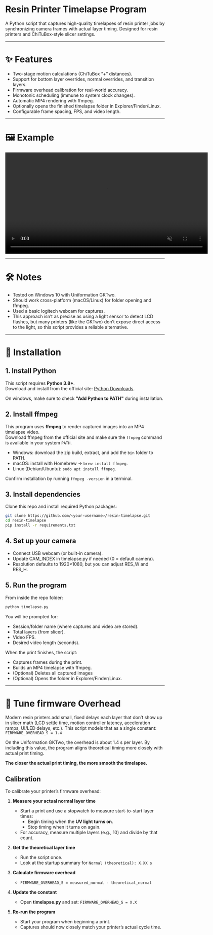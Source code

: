 # Resin Printer Timelapse Program

A Python script that captures high-quality timelapses of resin printer jobs by
synchronizing camera frames with actual layer timing. Designed for resin printers
and ChiTuBox-style slicer settings.

---

# ✨ Features
- Two-stage motion calculations (ChiTuBox “+” distances).
- Support for bottom layer overrides, normal overrides, and transition layers.
- Firmware overhead calibration for real-world accuracy.
- Monotonic scheduling (immune to system clock changes).
- Automatic MP4 rendering with ffmpeg.
- Optionally opens the finished timelapse folder in Explorer/Finder/Linux.
- Configurable frame spacing, FPS, and video length.

---

# 🖼️ Example
<video autoplay loop muted playsinline width="640">
  <source src="assets/Body2_Head1.mp4" type="video/mp4">
</video>

---

# 🛠️ Notes
- Tested on Windows 10 with Uniformation GKTwo.
- Should work cross-platform (macOS/Linux) for folder opening and ffmpeg.
- Used a basic logitech webcam for captures.
- This approach isn’t as precise as using a light sensor to detect LCD flashes, but many printers (like the GKTwo) don’t expose direct access to the light, so this script provides a reliable alternative.

---

# 🔧 Installation
## 1. Install Python
This script requires **Python 3.8+**.  
Download and install from the official site: [Python Downloads](https://www.python.org/downloads/).

On windows, make sure to check **"Add Python to PATH"** during installation.



## 2. Install ffmpeg
This program uses **ffmpeg** to render captured images into an MP4 timelapse video.  
Download ffmpeg from the official site and make sure the `ffmpeg` command is available in your system `PATH`.

- Windows: download the zip build, extract, and add the `bin` folder to PATH.  
- macOS: install with Homebrew → `brew install ffmpeg`.  
- Linux (Debian/Ubuntu): `sudo apt install ffmpeg`.

Confirm installation by running `ffmpeg -version` in a terminal.

## 3. Install dependencies
Clone this repo and install required Python packages:

```bash
git clone https://github.com/<your-username>/resin-timelapse.git
cd resin-timelapse
pip install -r requirements.txt
```
## 4. Set up your camera

- Connect USB webcam (or built-in camera).
- Update CAM_INDEX in timelapse.py if needed (0 = default camera).
- Resolution defaults to 1920×1080, but you can adjust RES_W and RES_H.

## 5. Run the program

From inside the repo folder:

```bash
python timelapse.py
```
You will be prompted for:

- Session/folder name (where captures and video are stored).
- Total layers (from slicer).
- Video FPS.
- Desired video length (seconds).
  
When the print finishes, the script:
- Captures frames during the print.
- Builds an MP4 timelapse with ffmpeg.
- (Optional) Deletes all captured images
- (Optional) Opens the folder in Explorer/Finder/Linux.

---

# 🧪 Tune firmware Overhead

Modern resin printers add small, fixed delays each layer that don’t show up in slicer math (LCD settle time, motion controller latency, acceleration ramps, UI/LED delays, etc.).
This script models that as a single constant: `FIRMWARE_OVERHEAD_S = 1.4`


On the Uniformation GKTwo, the overhead is about 1.4 s per layer.
By including this value, the program aligns theoretical timing more closely with actual print timing.

**The closer the actual print timing, the more smooth the timelapse.**


##  Calibration

To calibrate your printer’s firmware overhead:

1. **Measure your actual normal layer time**
    - Start a print and use a stopwatch to measure start-to-start layer times:
      - Begin timing when the **UV light turns on**.
      - Stop timing when it turns on again.
    - For accuracy, measure multiple layers (e.g., 10) and divide by that count.

2. **Get the theoretical layer time**
   - Run the script once.
   - Look at the startup summary for `Normal (theoretical): X.XX s`

3. **Calculate firmware overhead**
    - `FIRMWARE_OVERHEAD_S = measured_normal - theoretical_normal`

5. **Update the constant**
    - Open **timelapse.py** and set:  `FIRMWARE_OVERHEAD_S = X.X`

5. **Re-run the program**
    - Start your program when beginning a print.
    - Captures should now closely match your printer’s actual cycle time.

